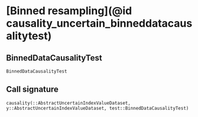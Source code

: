 
# [Binned resampling](@id causality_uncertain_binneddatacausalitytest)

## BinnedDataCausalityTest

```@docs
BinnedDataCausalityTest
```

## Call signature

```@docs
causality(::AbstractUncertainIndexValueDataset, y::AbstractUncertainIndexValueDataset, test::BinnedDataCausalityTest)
```
